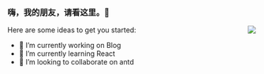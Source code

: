 ### 嗨，我的朋友，请看这里。👋

<img align="right" src="https://github-readme-stats.vercel.app/api?username=yuyucode&show_icons=true&icon_color=1F0&text_color=EEEEEE&bg_color=1E1E1E&hide_title=true" />

Here are some ideas to get you started:

- 🔭 I’m currently working on Blog
- 🌱 I’m currently learning React
- 👯 I’m looking to collaborate on antd


<!--
- 🤔 I’m looking for help with ...
- 💬 Ask me about ...
- 📫 How to reach me: ...
- 😄 Pronouns: ...
- ⚡ Fun fact: ...
-->
